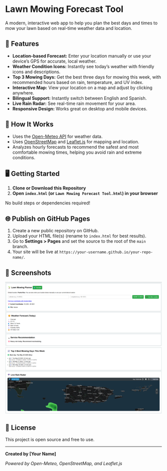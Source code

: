 # Lawn Mowing Forecast Tool

A modern, interactive web app to help you plan the best days and times to mow your lawn based on real-time weather data and location.

## 🌟 Features

- **Location-based Forecast:** Enter your location manually or use your device’s GPS for accurate, local weather.
- **Weather Condition Icons:** Instantly see today’s weather with friendly icons and descriptions.
- **Top 3 Mowing Days:** Get the best three days for mowing this week, with recommended hours based on rain, temperature, and UV index.
- **Interactive Map:** View your location on a map and adjust by clicking anywhere.
- **Bilingual Support:** Instantly switch between English and Spanish.
- **Live Rain Radar:** See real-time rain movement for your area.
- **Responsive Design:** Works great on desktop and mobile devices.

## 🚀 How It Works

- Uses the [Open-Meteo API](https://open-meteo.com/) for weather data.
- Uses [OpenStreetMap](https://www.openstreetmap.org/) and [Leaflet.js](https://leafletjs.com/) for mapping and location.
- Analyzes hourly forecasts to recommend the safest and most comfortable mowing times, helping you avoid rain and extreme conditions.

## 🖥️ Getting Started

1. **Clone or Download this Repository**
2. **Open `index.html` (or `Lawn Mowing Forecast Tool.html`) in your browser**

No build steps or dependencies required!

## 🌐 Publish on GitHub Pages

1. Create a new public repository on GitHub.
2. Upload your HTML file(s) (rename to `index.html` for best results).
3. Go to **Settings > Pages** and set the source to the root of the `main` branch.
4. Your site will be live at `https://your-username.github.io/your-repo-name/`.

## 📱 Screenshots

![Screenshot_1](Images/Screenshot_1.png) <!-- Add your screenshot file if available -->
![Screenshot_2](Images/Screenshot_2.png) <!-- Add your screenshot file if available -->

## 📝 License

This project is open source and free to use.

---

**Created by [Your Name]**

*Powered by Open-Meteo, OpenStreetMap, and Leaflet.js*